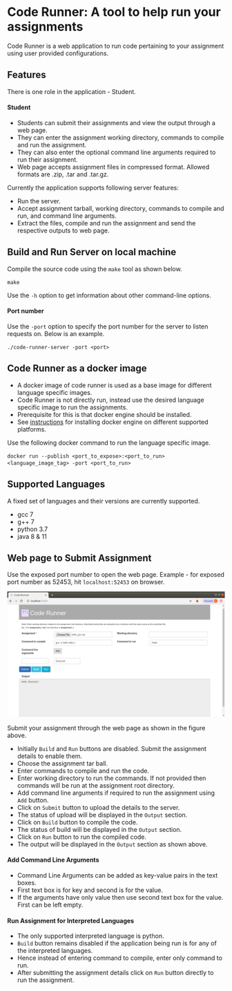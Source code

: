 Code Runner: A tool to help run your assignments
===================================================
Code Runner is a web application to run code pertaining to your assignment using user provided configurations.

## Features
There is one role in the application - Student.
#### Student
- Students can submit their assignments and view the output through a web page.
- They can enter the assignment working directory, commands to compile and run the assignment.
- They can also enter the optional command line arguments required to run their assignment.
- Web page accepts assignment files in compressed format. Allowed formats are .zip, .tar and .tar.gz.
      
Currently the application supports following server features:  
- Run the server.
- Accept assignment tarball, working directory, commands to compile and run, and command line arguments.
- Extract the files, compile and run the assignment and send the respective outputs to web page.

## Build and Run Server on local machine
Compile the source code using the `make` tool as shown below.
```commandline
make
```
Use the `-h` option to get information about other command-line options.

#### Port number
Use the `-port` option to specify the port number for the server to listen requests on. Below is an example.
```commandline
./code-runner-server -port <port>
```

## Code Runner as a docker image
- A docker image of code runner is used as a base image for different language specific images.
- Code Runner is not directly run, instead use the desired language specific image to run the assignments.
- Prerequisite for this is that docker engine should be installed.
- See [instructions](https://docs.docker.com/engine/installation/) for installing docker engine on different supported platforms.

Use the following docker command to run the language specific image.
```commandline
docker run --publish <port_to_expose>:<port_to_run> <language_image_tag> -port <port_to_run>
```

## Supported Languages
A fixed set of languages and their versions are currently supported.
- gcc 7
- g++ 7
- python 3.7
- java 8 & 11

## Web page to Submit Assignment
Use the exposed port number to open the web page. Example - for exposed port number as 52453, hit `localhost:52453` on browser.

![](docs/webPage.png)

Submit your assignment through the web page as shown in the figure above.
- Initially `Build` and `Run` buttons are disabled. Submit the assignment details to enable them.
- Choose the assignment tar ball.
- Enter commands to compile and run the code.
- Enter working directory to run the commands. If not provided then commands will be run at the assignment root directory.
- Add command line arguments if required to run the assignment using `Add` button.
- Click on `Submit` button to upload the details to the server.
- The status of upload will be displayed in the `Output` section.
- Click on `Build` button to compile the code.
- The status of build will be displayed in the `Output` section.
- Click on `Run` button to run the compiled code.
- The output will be displayed in the `Output` section as shown above.

#### Add Command Line Arguments
- Command Line Arguments can be added as key-value pairs in the text boxes.
- First text box is for key and second is for the value. 
- If the arguments have only value then use second text box for the value. First can be left empty.


#### Run Assignment for Interpreted Languages
- The only supported interpreted language is python.
- `Build` button remains disabled if the application being run is for any of the interpreted languages.
- Hence instead of entering command to compile, enter only command to run.
- After submitting the assignment details click on `Run` button directly to run the assignment.